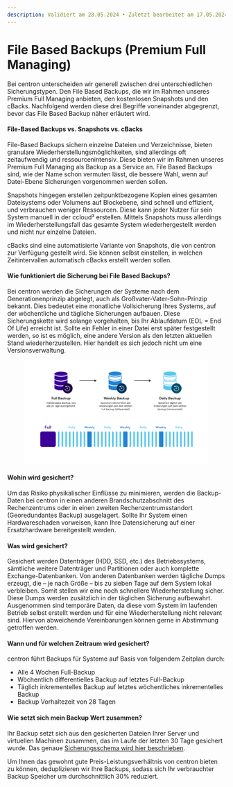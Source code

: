 ```yaml
---
description: Validiert am 28.05.2024 • Zuletzt bearbeitet am 17.05.2024
---
```


# File Based Backups (Premium Full Managing)

Bei centron unterscheiden wir generell zwischen drei unterschiedlichen Sicherungstypen. Den File Based Backups, die wir im Rahmen unseres Premium Full Managing anbieten, den kostenlosen Snapshots und den cBacks. Nachfolgend werden diese drei Begriffe voneinander abgegrenzt, bevor das File Based Backup näher erläutert wird.

#### **File-Based Backups vs. Snapshots vs. cBacks**

File-Based Backups sichern einzelne Dateien und Verzeichnisse, bieten granulare Wiederherstellungsmöglichkeiten, sind allerdings oft zeitaufwendig und ressourcenintensiv. Diese bieten wir im Rahmen unseres Premium Full Managing als Backup as a Service an. File Based Backups sind, wie der Name schon vermuten lässt, die bessere Wahl, wenn auf Datei-Ebene Sicherungen vorgenommen werden sollen.

Snapshots hingegen erstellen zeitpunktbezogene Kopien eines gesamten Dateisystems oder Volumens auf Blockebene, sind schnell und effizient, und verbrauchen weniger Ressourcen. Diese kann jeder Nutzer für sein System manuell in der ccloud³ erstellen. Mittels Snapshots muss allerdings im Wiederherstellungsfall das gesamte System wiederhergestellt werden und nicht nur einzelne Dateien.

cBacks sind eine automatisierte Variante von Snapshots, die von centron zur Verfügung gestellt wird. Sie können selbst einstellen, in welchen Zeitintervallen automatisch cBacks erstellt werden sollen.

#### **Wie funktioniert die Sicherung bei File Based Backups?**

Bei centron werden die Sicherungen der Systeme nach dem Generationenprinzip abgelegt, auch als Großvater-Vater-Sohn-Prinzip bekannt. Dies bedeutet eine monatliche Vollsicherung Ihres Systems, auf der wöchentliche und tägliche Sicherungen aufbauen. Diese Sicherungskette wird solange vorgehalten, bis Ihr Ablaufdatum (EOL = End Of Life) erreicht ist. Sollte ein Fehler in einer Datei erst später festgestellt werden, so ist es möglich, eine andere Version als den letzten aktuellen Stand wiederherzustellen. Hier handelt es sich jedoch nicht um eine Versionsverwaltung.

<figure><img src=".gitbook/assets/Backups.png" alt=""><figcaption></figcaption></figure>

#### **Wohin wird gesichert?**

Um das Risiko physikalischer Einflüsse zu minimieren, werden die Backup-Daten bei centron in einen anderen Brandschutzabschnitt des Rechenzentrums oder in einen zweiten Rechenzentrumsstandort (Georedundantes Backup) ausgelagert. Sollte Ihr System einen Hardwareschaden vorweisen, kann Ihre Datensicherung auf einer Ersatzhardware bereitgestellt werden.&#x20;

#### **Was wird gesichert?**

Gesichert werden Datenträger (HDD, SSD, etc.) des Betriebssystems, sämtliche weitere Datenträger und Partitionen oder auch komplette Exchange-Datenbanken. Von anderen Datenbanken werden tägliche Dumps erzeugt, die – je nach Größe – bis zu sieben Tage auf dem System lokal verbleiben. Somit stellen wir eine noch schnellere Wiederherstellung sicher. Diese Dumps werden zusätzlich in der täglichen Sicherung aufbewahrt. Ausgenommen sind temporäre Daten, da diese vom System im laufenden Betrieb selbst erstellt werden und für eine Wiederherstellung nicht relevant sind. Hiervon abweichende Vereinbarungen können gerne in Abstimmung getroffen werden.

#### **Wann und für welchen Zeitraum wird gesichert?**

centron führt Backups für Systeme auf Basis von folgendem Zeitplan durch:

* Alle 4 Wochen Full-Backup
* Wöchentlich differentielles Backup auf letztes Full-Backup&#x20;
* Täglich inkrementelles Backup auf letztes wöchentliches inkrementelles Backup&#x20;
* Backup Vorhaltezeit von 28 Tagen

#### **Wie setzt sich mein Backup Wert zusammen?**

Ihr Backup setzt sich aus den gesicherten Dateien Ihrer Server und virtuellen Machinen zusammen, das im Laufe der letzten 30 Tage gesichert wurde. Das genaue [Sicherungsschema wird hier beschrieben](file-based-backups-premium-full-managing.md#wie-funktioniert-die-sicherung-bei-file-based-backups).

Um Ihnen das gewohnt gute Preis-Leistungsverhältnis von centron bieten zu können, deduplizieren wir Ihre Backups, sodass sich Ihr verbrauchter Backup Speicher um durchschnittlich 30% reduziert.
